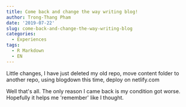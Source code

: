 ```yaml
---
title: Come back and change the way writing blog!
author: Trong-Thang Pham
date: '2019-07-22'
slug: come-back-and-change-the-way-writing-blog
categories:
  - Experiences
tags:
  - R Markdown
  - EN
---
```

Little changes, I have just deleted my old repo, move content folder to another repo, using blogdown this time, deploy on netlify.com 

Well that's all. 
The only reason I came back is my condition got worse. Hopefully it helps me 'remember' like I thought.

